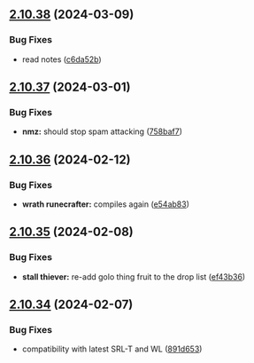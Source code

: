 ## [2.10.38](https://github.com/Torwent/wasp-free/compare/v2.10.37...v2.10.38) (2024-03-09)


### Bug Fixes

* read notes ([c6da52b](https://github.com/Torwent/wasp-free/commit/c6da52b39d8298ed53e1e6006cdcbbf965af25af))



## [2.10.37](https://github.com/Torwent/wasp-free/compare/v2.10.36...v2.10.37) (2024-03-01)


### Bug Fixes

* **nmz:** should stop spam attacking ([758baf7](https://github.com/Torwent/wasp-free/commit/758baf77e22030c34116d3f98b440536f6dbbfd7))



## [2.10.36](https://github.com/Torwent/wasp-free/compare/v2.10.35...v2.10.36) (2024-02-12)


### Bug Fixes

* **wrath runecrafter:** compiles again ([e54ab83](https://github.com/Torwent/wasp-free/commit/e54ab832a0e4ea8d60e463dab363c6b53abcdae3))



## [2.10.35](https://github.com/Torwent/wasp-free/compare/v2.10.34...v2.10.35) (2024-02-08)


### Bug Fixes

* **stall thiever:** re-add golo thing fruit to the drop list ([ef43b36](https://github.com/Torwent/wasp-free/commit/ef43b3661173a9d53ba3d1b7b0e1038a9fac689a))



## [2.10.34](https://github.com/Torwent/wasp-free/compare/v2.10.33...v2.10.34) (2024-02-07)


### Bug Fixes

* compatibility with latest SRL-T and WL ([891d653](https://github.com/Torwent/wasp-free/commit/891d65384fea6c2c192365997c2d5d771345efc9))



